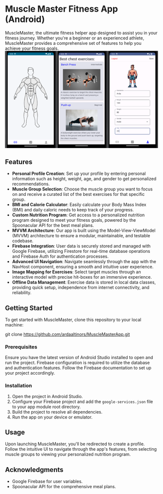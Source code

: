 # Muscle Master Fitness App (Android)

MuscleMaster, the ultimate fitness helper app designed to assist you in your fitness journey. Whether you're a beginner or an experienced athlete, MuscleMaster provides a comprehensive set of features to help you achieve your fitness goals.
![Project Demo](docs/App-Screenshots.png)

## Features

- **Personal Profile Creation**: Set up your profile by entering personal information such as height, weight, age, and gender to get personalized recommendations.
- **Muscle Group Selection**: Choose the muscle group you want to focus on and receive a curated list of the best exercises for that specific group.
- **BMI and Calorie Calculator**: Easily calculate your Body Mass Index (BMI) and daily caloric needs to keep track of your progress.
- **Custom Nutrition Program**: Get access to a personalized nutrition program designed to meet your fitness goals, powered by the Spoonacular API for the best meal plans.
- **MVVM Architecture**: Our app is built using the Model-View-ViewModel (MVVM) architecture to ensure a modular, maintainable, and testable codebase.
- **Firebase Integration**: User data is securely stored and managed with Google Firebase, utilizing Firestore for real-time database operations and Firebase Auth for authentication processes.
- **Advanced UI Navigation**: Navigate seamlessly through the app with the NavHost component, ensuring a smooth and intuitive user experience.
- **Image Mapping for Exercises**: Select target muscles through an interactive model with precise hit-boxes for an immersive experience.
- **Offline Data Management**: Exercise data is stored in local data classes, providing quick setup, independence from internet connectivity, and reliability.

## Getting Started

To get started with MuscleMaster, clone this repository to your local machine:

git clone https://github.com/ardaaltinors/MuscleMasterApp.git

### Prerequisites

Ensure you have the latest version of Android Studio installed to open and run the project. Firebase configuration is required to utilize the database and authentication features. Follow the Firebase documentation to set up your project accordingly.

### Installation

1. Open the project in Android Studio.
2. Configure your Firebase project and add the `google-services.json` file to your app module root directory.
3. Build the project to resolve all dependencies.
4. Run the app on your device or emulator.

## Usage

Upon launching MuscleMaster, you'll be redirected to create a profile. Follow the intuitive UI to navigate through the app's features, from selecting muscle groups to viewing your personalized nutrition program.

## Acknowledgments

- Google Firebase for user variables.
- Spoonacular API for the comprehensive meal plans.
